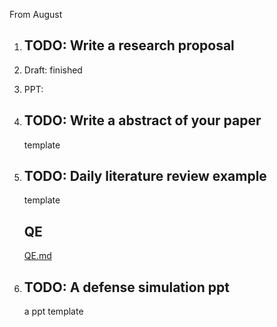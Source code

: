 From August

1. ## TODO: Write a research proposal
2. Draft: finished 
3. 
   PPT:

4. ## TODO: Write a abstract of your paper
   template
5. ## TODO: Daily literature review example
   template

   ## QE
   [QE.md](../Research/QE.md)

6. ## TODO: A defense simulation ppt
   a ppt template